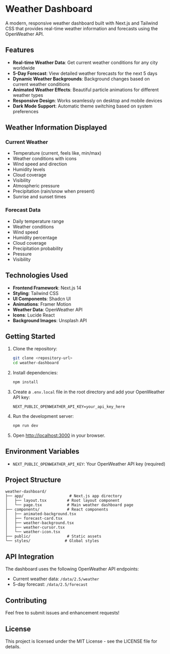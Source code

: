 # Weather Dashboard

A modern, responsive weather dashboard built with Next.js and Tailwind CSS that provides real-time weather information and forecasts using the OpenWeather API.

## Features

- **Real-time Weather Data**: Get current weather conditions for any city worldwide
- **5-Day Forecast**: View detailed weather forecasts for the next 5 days
- **Dynamic Weather Backgrounds**: Background changes based on current weather conditions
- **Animated Weather Effects**: Beautiful particle animations for different weather types
- **Responsive Design**: Works seamlessly on desktop and mobile devices
- **Dark Mode Support**: Automatic theme switching based on system preferences

## Weather Information Displayed

### Current Weather
- Temperature (current, feels like, min/max)
- Weather conditions with icons
- Wind speed and direction
- Humidity levels
- Cloud coverage
- Visibility
- Atmospheric pressure
- Precipitation (rain/snow when present)
- Sunrise and sunset times

### Forecast Data
- Daily temperature range
- Weather conditions
- Wind speed
- Humidity percentage
- Cloud coverage
- Precipitation probability
- Pressure
- Visibility

## Technologies Used

- **Frontend Framework**: Next.js 14
- **Styling**: Tailwind CSS
- **UI Components**: Shadcn UI
- **Animations**: Framer Motion
- **Weather Data**: OpenWeather API
- **Icons**: Lucide React
- **Background Images**: Unsplash API

## Getting Started

1. Clone the repository:
   ```bash
   git clone <repository-url>
   cd weather-dashboard
   ```

2. Install dependencies:
   ```bash
   npm install
   ```

3. Create a `.env.local` file in the root directory and add your OpenWeather API key:
   ```env
   NEXT_PUBLIC_OPENWEATHER_API_KEY=your_api_key_here
   ```

4. Run the development server:
   ```bash
   npm run dev
   ```

5. Open [http://localhost:3000](http://localhost:3000) in your browser.

## Environment Variables

- `NEXT_PUBLIC_OPENWEATHER_API_KEY`: Your OpenWeather API key (required)

## Project Structure

```
weather-dashboard/
├── app/                    # Next.js app directory
│   ├── layout.tsx         # Root layout component
│   └── page.tsx           # Main weather dashboard page
├── components/            # React components
│   ├── animated-background.tsx
│   ├── forecast-card.tsx
│   ├── weather-background.tsx
│   ├── weather-cursor.tsx
│   └── weather-icon.tsx
├── public/                # Static assets
└── styles/               # Global styles
```

## API Integration

The dashboard uses the following OpenWeather API endpoints:
- Current weather data: `/data/2.5/weather`
- 5-day forecast: `/data/2.5/forecast`

## Contributing

Feel free to submit issues and enhancement requests!

## License

This project is licensed under the MIT License - see the LICENSE file for details.
